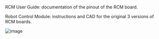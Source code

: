 RCM User Guide: documentation of the pinout of the RCM board.

Robot Control Module: instructions and CAD for the original 3 versions of RCM boards.

![image](https://github.com/RCMgames/RCM_hardware_documentation_and_user_guide/assets/59814881/071c63c2-9212-48bb-934d-17cd264a871a)
